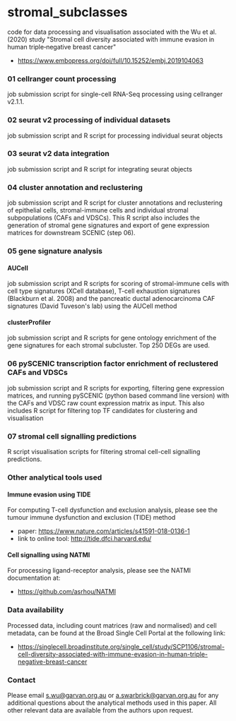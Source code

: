 # stromal_subclasses
code for data processing and visualisation associated with the Wu et al. (2020) study "Stromal cell diversity associated with immune evasion in human triple‐negative breast cancer"
- https://www.embopress.org/doi/full/10.15252/embj.2019104063

### 01 cellranger count processing
job submission script for single-cell RNA-Seq processing using cellranger v2.1.1. 

### 02 seurat v2 processing of individual datasets
job submission script and R script for processing individual seurat objects

### 03 seurat v2 data integration
job submission script and R script for integrating seurat objects

### 04 cluster annotation and reclustering 
job submission script and R script for cluster annotations and reclustering of epithelial cells, stromal-immune cells and individual stromal subpopulations (CAFs and VDSCs). This R script also includes the generation of stromal gene signatures and export of gene expression matrices for downstream SCENIC (step 06).

### 05 gene signature analysis
#### AUCell
job submission script and R scripts for scoring of stromal-immune cells with cell type signatures (XCell database), T-cell exhaustion signatures (Blackburn et al. 2008) and the pancreatic ductal adenocarcinoma CAF signatures (David Tuveson's lab) using the AUCell method

#### clusterProfiler
job submission script and R scripts for gene ontology enrichment of the gene signatures for each stromal subcluster. Top 250 DEGs are used. 

### 06 pySCENIC transcription factor enrichment of reclustered CAFs and VDSCs
job submission script and R scripts for exporting, filtering gene expression matrices, and running pySCENIC (python based command line version) with the CAFs and VDSC raw count expression matrix as input. This also includes R script for filtering top TF candidates for clustering and visualisation

### 07 stromal cell signalling predictions
R script visualisation scripts for filtering stromal cell-cell signalling predictions. 


### Other analytical tools used
#### Immune evasion using TIDE
For computing T-cell dysfunction and exclusion analysis, please see the tumour immune dysfunction and exclusion (TIDE) method

- paper: https://www.nature.com/articles/s41591-018-0136-1
- link to online tool: http://tide.dfci.harvard.edu/

#### Cell signalling using NATMI
For processing ligand-receptor analysis, please see the NATMI documentation at:
- https://github.com/asrhou/NATMI

### Data availability
Processed data, including count matrices (raw and normalised) and cell metadata, can be found at the Broad Single Cell Portal at the following link:
- https://singlecell.broadinstitute.org/single_cell/study/SCP1106/stromal-cell-diversity-associated-with-immune-evasion-in-human-triple-negative-breast-cancer

### Contact
Please email s.wu@garvan.org.au or a.swarbrick@garvan.org.au for any additional questions about the analytical methods used in this paper. All other relevant data are available from the authors upon request.
